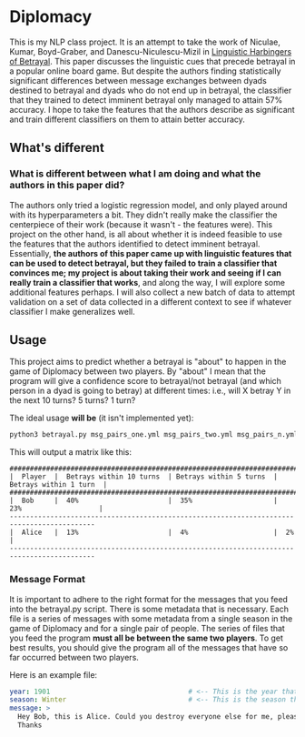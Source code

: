 # Diplomacy

This is my NLP class project. It is an attempt to take the work of Niculae, Kumar, Boyd-Graber, and Danescu-Niculescu-Mizil in
[Linguistic Harbingers of Betrayal](https://vene.ro/betrayal/). This paper discusses the linguistic cues that precede betrayal in a popular
online board game. But despite the authors finding statistically significant differences between message exchanges between dyads destined to betrayal
and dyads who do not end up in betrayal, the classifier that they trained to detect imminent betrayal only managed to attain 57% accuracy. I hope to
take the features that the authors describe as significant and train different classifiers on them to attain better accuracy.

## What's different

### What is different between what I am doing and what the authors in this paper did?

The authors only tried a logistic regression model, and only played around with its hyperparameters a bit. They didn't really make the classifier the centerpiece of their
work (because it wasn't - the features were). This project on the other hand, is all about whether it is indeed feasible to use the features that the authors identified
to detect imminent betrayal. Essentially, <b>the authors of this paper came up with linguistic features that can be used to detect betrayal, but they failed to train
a classifier that convinces me; my project is about taking their work and seeing if I can really train a classifier that works</b>, and along the way, I will explore some
additional features perhaps. I will also collect a new batch of data to attempt validation on a set of data collected in a different context to see if whatever classifier
I make generalizes well.

## Usage

This project aims to predict whether a betrayal is "about" to happen in the game of Diplomacy between two players. By "about" I mean that the program will give a confidence
score to betrayal/not betrayal (and which person in a dyad is going to betray) at different times: i.e., will X betray Y in the next 10 turns? 5 turns? 1 turn?

The ideal usage <b>will be</b> (it isn't implemented yet):

```bash
python3 betrayal.py msg_pairs_one.yml msg_pairs_two.yml msg_pairs_n.yml
```

This will output a matrix like this:

```
###########################################################################################
|  Player  |  Betrays within 10 turns  | Betrays within 5 turns  | Betrays within 1 turn  |
###########################################################################################
|  Bob     |  40%                      |  35%                    |  23%                   |
-------------------------------------------------------------------------------------------
|  Alice   |  13%                      |  4%                     |  2%                    |
-------------------------------------------------------------------------------------------
```

### Message Format

It is important to adhere to the right format for the messages that you feed into the betrayal.py script. There is some metadata that is necessary.
Each file is a series of messages with some metadata from a single season in the game of Diplomacy and for a single pair of people. The series of files that
you feed the program <b>must all be between the same two players</b>. To get best results, you should give the program all of the messages that have so far
occurred between two players.

Here is an example file:

```yaml
year: 1901                                  # <-- This is the year that is ABOUT to be played, not the one that was just played
season: Winter                              # <-- This is the season that is ABOUT to be played, not the one that was just played
message: >
  Hey Bob, this is Alice. Could you destroy everyone else for me, please?
  Thanks
```

